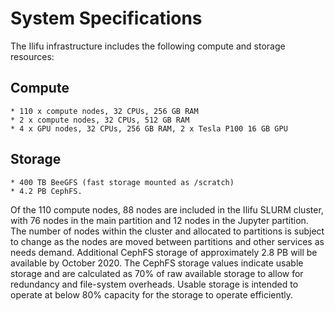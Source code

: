 # System Specifications

The Ilifu infrastructure includes the following compute and storage resources:

## Compute
    * 110 x compute nodes, 32 CPUs, 256 GB RAM
    * 2 x compute nodes, 32 CPUs, 512 GB RAM
    * 4 x GPU nodes, 32 CPUs, 256 GB RAM, 2 x Tesla P100 16 GB GPU

## Storage
    * 400 TB BeeGFS (fast storage mounted as /scratch)
    * 4.2 PB CephFS.


Of the 110 compute nodes, 88 nodes are included in the Ilifu SLURM cluster, with 76 nodes in the main partition and 12 nodes in the Jupyter partition. The number of nodes within the cluster and allocated to partitions is subject to change as the nodes are moved between partitions and other services as needs demand. Additional CephFS storage of approximately 2.8 PB will be available by October 2020. The CephFS storage values indicate usable storage and are calculated as 70% of raw available storage to allow for redundancy and file-system overheads. Usable storage is intended to operate at below 80% capacity for the storage to operate efficiently.